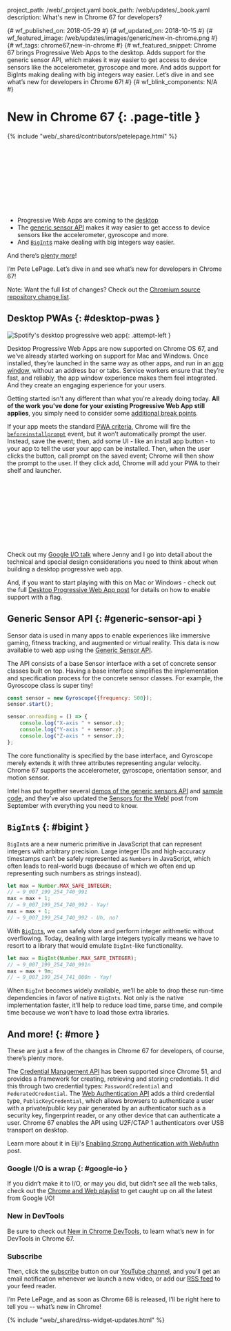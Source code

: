 project_path: /web/_project.yaml book_path: /web/updates/_book.yaml description: What's new in Chrome 67 for developers?

{# wf_published_on: 2018-05-29 #} {# wf_updated_on: 2018-10-15 #} {# wf_featured_image: /web/updates/images/generic/new-in-chrome.png #} {# wf_tags: chrome67,new-in-chrome #} {# wf_featured_snippet: Chrome 67 brings Progressive Web Apps to the desktop. Adds support for the generic sensor API, which makes it way easier to get access to device sensors like the accelerometer, gyroscope and more. And adds support for BigInts making dealing with big integers way easier. Let’s dive in and see what’s new for developers in Chrome 67! #} {# wf_blink_components: N/A #}

# New in Chrome 67 {: .page-title }

{% include "web/_shared/contributors/petelepage.html" %}

<div class="clearfix"></div>

<div class="video-wrapper">
  <iframe class="devsite-embedded-youtube-video" data-video-id="UyLI3WlWqLM"
          data-autohide="1" data-showinfo="0" frameborder="0" allowfullscreen>
  </iframe>
</div>

* Progressive Web Apps are coming to the [desktop](#desktop-pwas)
* The [generic sensor API](#generic-sensor-api) makes it way easier to get access to device sensors like the accelerometer, gyroscope and more.
* And [`BigInt`s](#bigint) make dealing with big integers way easier.

And there’s [plenty more](#more)!

I’m Pete LePage. Let’s dive in and see what’s new for developers in Chrome 67!

<div class="clearfix"></div>

Note: Want the full list of changes? Check out the [Chromium source repository change list](https://chromium.googlesource.com/chromium/src/+log/66.0.3359.116..67.0.3396.62).

## Desktop PWAs {: #desktop-pwas }

![Spotify's desktop progressive web app](/web/updates/images/2018/05/spotify-screenshot.jpg){: .attempt-left }

Desktop Progressive Web Apps are now supported on Chrome OS 67, and we’ve already started working on support for Mac and Windows. Once installed, they’re launched in the same way as other apps, and run in an [app window](/web/progressive-web-apps/desktop#app-window), without an address bar or tabs. Service workers ensure that they’re fast, and reliably, the app window experience makes them feel integrated. And they create an engaging experience for your users.

Getting started isn't any different than what you're already doing today. **All of the work you've done for your existing Progressive Web App still applies**, you simply need to consider some [additional break points](/web/progressive-web-apps/desktop#responsive-design).

If your app meets the standard [PWA criteria](/web/fundamentals/app-install-banners/#criteria), Chrome will fire the [`beforeinstallprompt`](/web/fundamentals/app-install-banners/#trigger) event, but it won’t automatically prompt the user. Instead, save the event; then, add some UI - like an install app button - to your app to tell the user your app can be installed. Then, when the user clicks the button, call prompt on the saved event; Chrome will then show the prompt to the user. If they click add, Chrome will add your PWA to their shelf and launcher.

<div class="clearfix"></div>

<div class="video-wrapper">
  <iframe class="devsite-embedded-youtube-video" data-video-id="NITk4kXMQDw?t=1678"
          data-autohide="1" data-showinfo="0" frameborder="0" allowfullscreen>
  </iframe>
</div>

Check out my [Google I/O talk](https://youtu.be/NITk4kXMQDw?t=1678) where Jenny and I go into detail about the technical and special design considerations you need to think about when building a desktop progressive web app.

And, if you want to start playing with this on Mac or Windows - check out the full [Desktop Progressive Web App post](/web/progressive-web-apps/desktop) for details on how to enable support with a flag.

<div class="clearfix"></div>

## Generic Sensor API {: #generic-sensor-api }

Sensor data is used in many apps to enable experiences like immersive gaming, fitness tracking, and augmented or virtual reality. This data is now available to web app using the [Generic Sensor API](https://www.w3.org/TR/generic-sensor/).

The API consists of a base Sensor interface with a set of concrete sensor classes built on top. Having a base interface simplifies the implementation and specification process for the concrete sensor classes. For example, the Gyroscope class is super tiny!

```javascript
const sensor = new Gyroscope({frequency: 500});
sensor.start();

sensor.onreading = () => {
    console.log("X-axis " + sensor.x);
    console.log("Y-axis " + sensor.y);
    console.log("Z-axis " + sensor.z);
};
```

The core functionality is specified by the base interface, and Gyroscope merely extends it with three attributes representing angular velocity. Chrome 67 supports the accelerometer, gyroscope, orientation sensor, and motion sensor.

Intel has put together several [demos of the generic sensors API](https://intel.github.io/generic-sensor-demos/) and [sample code](https://github.com/intel/generic-sensor-demos), and they’ve also updated the [Sensors for the Web!](/web/updates/2017/09/sensors-for-the-web) post from September with everything you need to know.

## `BigInt`s {: #bigint }

`BigInt`s are a new numeric primitive in JavaScript that can represent integers with arbitrary precision. Large integer IDs and high-accuracy timestamps can’t be safely represented as `Numbers` in JavaScript, which often leads to real-world bugs (because of which we often end up representing such numbers as strings instead).

```javascript
let max = Number.MAX_SAFE_INTEGER;
// → 9_007_199_254_740_991
max = max + 1;
// → 9_007_199_254_740_992 - Yay!
max = max + 1;
// → 9_007_199_254_740_992 - Uh, no?
```

With [`BigInt`s](/web/updates/2018/05/bigint), we can safely store and perform integer arithmetic without overflowing. Today, dealing with large integers typically means we have to resort to a library that would emulate `BigInt`-like functionality.

```javascript
let max = BigInt(Number.MAX_SAFE_INTEGER);
// → 9_007_199_254_740_991n
max = max + 9n;
// → 9_007_199_254_741_000n - Yay!
```

When `BigInt` becomes widely available, we’ll be able to drop these run-time dependencies in favor of native `BigInts`. Not only is the native implementation faster, it’ll help to reduce load time, parse time, and compile time because we won’t have to load those extra libraries.

## And more! {: #more }

These are just a few of the changes in Chrome 67 for developers, of course, there’s plenty more.

The [Credential Management API](https://developer.mozilla.org/en-US/docs/Web/API/Credential_Management_API) has been supported since Chrome 51, and provides a framework for creating, retrieving and storing credentials. It did this through two credential types: `PasswordCredential` and `FederatedCredential`. The [Web Authentication API](https://w3c.github.io/webauthn/) adds a third credential type, `PublicKeyCredential`, which allows browsers to authenticate a user with a private/public key pair generated by an authenticator such as a security key, fingerprint reader, or any other device that can authenticate a user. Chrome 67 enables the API using U2F/CTAP 1 authenticators over USB transport on desktop.

Learn more about it in Eiji's [Enabling Strong Authentication with WebAuthn](/web/updates/2018/05/webauthn) post.

### Google I/O is a wrap {: #google-io }

If you didn’t make it to I/O, or may you did, but didn’t see all the web talks, check out the [Chrome and Web playlist](https://www.youtube.com/playlist?list=PLNYkxOF6rcIC4NQeXpdAy0RbOACI66Hvf) to get caught up on all the latest from Google I/O!

### New in DevTools

Be sure to check out [New in Chrome DevTools](/web/updates/2018/04/devtools), to learn what’s new in for DevTools in Chrome 67.

### Subscribe

Then, click the [subscribe](https://goo.gl/6FP1a5) button on our [YouTube channel](https://www.youtube.com/user/ChromeDevelopers/), and you’ll get an email notification whenever we launch a new video, or add our [RSS feed](/web/shows/rss.xml) to your feed reader.

I’m Pete LePage, and as soon as Chrome 68 is released, I’ll be right here to tell you -- what’s new in Chrome!

{% include "web/_shared/rss-widget-updates.html" %}